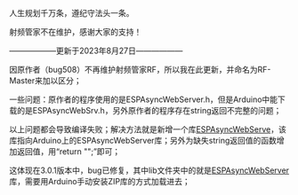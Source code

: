 
人生规划千万条，遵纪守法头一条。

射频管家不在维护，感谢大家的支持！

——————更新于2023年8月27日——————

因原作者（bug508）不再维护射频管家RF，所以我在此更新，并命名为RF-Master来加以区分；

一些问题：原作者的程序使用的是ESPAsyncWebServer.h，但是Arduino中能下载的是ESPAsyncWebSrv.h，另外原作者的程序存在string返回不完整的问题；

以上问题都会导致编译失败；解决方法就是新增一个库[ESPAsyncWebServe](https://github.com/sprlightning/ESPAsyncWebServer)，该库指向Arduino上的ESPAsyncWebServer库；另外为缺失string返回值的函数增加返回值，用“return "";”即可；

这体现在3.0.1版本中，bug已修复，其中lib文件夹中的就是[ESPAsyncWebServer](https://github.com/sprlightning/ESPAsyncWebServer)库，需要用Arduino手动安装ZIP库的方式加载进去；
